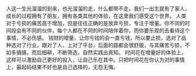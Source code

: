人这一生光溜溜的到来，也光溜溜的走，什么都带不走。我们一出生就有了家人，成长的过程拥有了朋友，拥有各类其他的体验，在这里我们感受这个世界。
人类对于亏损的痛苦高于增加，但是往往正确的是放弃亏损，专注于增量。你不同的时间段会有不同的伙伴，每个人都在不同的时间陪伴着你，而你要乐观的去看待这个事情，不必伤感。
钱财的增量，让你亏钱的会一直亏钱，所以要止损，选对了品种选对了行业，跟对了人，上对了平台，后面的路都会很舒服，与其痛苦亏损，不如多搞搞，而后细耕，不断筛选，自然实践出真知。
时间花在增量好的体验上，这样可以激励自己更好的投入，让自己乐在其中。只把时间花在你认为对的事情上，最起码结果不好也是自己选择的，无怨无悔。
